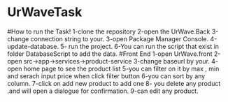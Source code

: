 # UrWaveTask
#How to run the Task!
1-clone the repository
2-open the UrWave.Back 
3-change connection string to your.
3-open Package Manager Console.
4-update-database.
5- run the project.
6-You can run the script that exist in folder DatabaseScript to add the data.
#Front End
1-open UrWave.front
2-open src->app->services->product-service
3-change baseurl by your.
4- open home page to see the product list
5-you can filter on it by max , min and serach input price when click filter button 
6-you can sort by any column.
7-click on add new product to add one 
8- you delete any product .and will open a dialogue for confirmation.
9-can edit any product.
